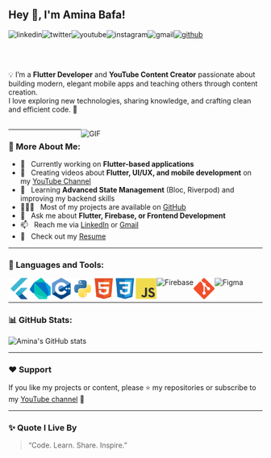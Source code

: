 ## Hey 👋, I'm Amina Bafa!
<a href='https://www.linkedin.com/in/amina-bafa/'><img align='left' alt="linkedin" src="https://raw.githubusercontent.com/rahul-jha98/rahul-jha98/561d474902b59c7429ec22bb73e225696c27b202/assets/linkedin.svg" height='18px'/></a>
<a href='https://twitter.com/amina_bafa'><img align='left' alt="twitter" src="https://raw.githubusercontent.com/rahul-jha98/rahul-jha98/561d474902b59c7429ec22bb73e225696c27b202/assets/twitter.svg" height='18px'/></a>
<a href='https://www.youtube.com/@aminabafa'><img align='left' alt="youtube" src="https://upload.wikimedia.org/wikipedia/commons/b/b8/YouTube_2023.svg" height='18px'/></a>
<a href='https://www.instagram.com/amina.bafa'><img align='left' alt="instagram" src="https://cdn.jsdelivr.net/gh/devicons/devicon/icons/instagram/instagram-original.svg" height='18px'/></a>
<a href='mailto:amina.bafa@gmail.com'><img align='left' alt="gmail" src="https://upload.wikimedia.org/wikipedia/commons/4/4e/Gmail_Icon.png" height='18px'/></a>
<a href='https://github.com/amina-bafa'><img alt="github" src="https://cdn.jsdelivr.net/gh/devicons/devicon/icons/github/github-original.svg" height='18px'/></a>

<br/>
<br/>

💡 I’m a **Flutter Developer** and **YouTube Content Creator** passionate about building modern, elegant mobile apps and teaching others through content creation.  
I love exploring new technologies, sharing knowledge, and crafting clean and efficient code. 🚀  
<br/>

<img align="right" alt="GIF" src="https://raw.githubusercontent.com/rahul-jha98/rahul-jha98/main/techstack.gif" width="360px"/>

---

### 🧐 More About Me:
- 🔭 &nbsp; Currently working on **Flutter-based applications**  
- 🎥 &nbsp; Creating videos about **Flutter, UI/UX, and mobile development** on my [YouTube Channel](https://www.youtube.com/@aminabafa)  
- 🌱 &nbsp; Learning **Advanced State Management** (Bloc, Riverpod) and improving my backend skills  
- 👩🏻‍💻 &nbsp; Most of my projects are available on [GitHub](https://github.com/amina-bafa)  
- 💬 &nbsp; Ask me about **Flutter, Firebase, or Frontend Development**  
- 📫 &nbsp; Reach me via [LinkedIn](https://www.linkedin.com/in/amina-bafa/) or [Gmail](mailto:amina.bafa@gmail.com)  
- 📝 &nbsp; Check out my [Resume](https://drive.google.com/file/d/yourcv-link/view?usp=sharing)

---

### 🔨 Languages and Tools:
<a href="https://flutter.dev/" target="_blank"><img align="left" alt="Flutter" height ="42px" src="https://raw.githubusercontent.com/devicons/devicon/master/icons/flutter/flutter-original.svg"></a>
<a href="https://dart.dev/" target="_blank"><img align="left" alt="Dart" height ="42px" src="https://raw.githubusercontent.com/devicons/devicon/master/icons/dart/dart-original.svg"></a>
<a href="https://isocpp.org/" target="_blank"><img align="left" alt="C++" height ="42px" src="https://raw.githubusercontent.com/devicons/devicon/master/icons/cplusplus/cplusplus-original.svg"></a>
<a href="https://www.python.org/" target="_blank"><img align="left" alt="Python" height ="42px" src="https://raw.githubusercontent.com/devicons/devicon/master/icons/python/python-original.svg"></a>
<a href="https://developer.mozilla.org/en-US/docs/Web/HTML" target="_blank"><img align="left" alt="HTML5" height ="42px" src="https://raw.githubusercontent.com/devicons/devicon/master/icons/html5/html5-original.svg"></a>
<a href="https://developer.mozilla.org/en-US/docs/Web/CSS" target="_blank"><img align="left" alt="CSS3" height ="42px" src="https://raw.githubusercontent.com/devicons/devicon/master/icons/css3/css3-original.svg"></a>
<a href="https://developer.mozilla.org/en-US/docs/Web/JavaScript" target="_blank"><img align="left" alt="JavaScript" height ="42px" src="https://raw.githubusercontent.com/devicons/devicon/master/icons/javascript/javascript-original.svg"></a>
<a href="https://firebase.google.com/" target="_blank"><img align="left" alt="Firebase" height ="42px" src="https://www.vectorlogo.zone/logos/firebase/firebase-icon.svg"></a>
<a href="https://git-scm.com/" target="_blank"><img align="left" alt="Git" height ="42px" src="https://raw.githubusercontent.com/devicons/devicon/master/icons/git/git-original.svg"></a>
<a href="https://www.figma.com/" target="_blank"><img align="left" alt="Figma" height ="42px" src="https://www.vectorlogo.zone/logos/figma/figma-icon.svg"></a>

<br/>
<br/>

---

### 📊 GitHub Stats:
![Amina's GitHub stats](https://github-readme-stats.vercel.app/api?username=amina-bafa&show_icons=true&theme=tokyonight)

---

### ❤️ Support
If you like my projects or content, please ⭐ my repositories or subscribe to my [YouTube channel](https://www.youtube.com/@aminabafa) 🙌

---

### ✨ Quote I Live By
> “Code. Learn. Share. Inspire.”


